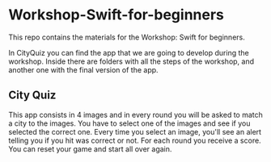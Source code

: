 # Workshop-Swift-for-beginners

This repo contains the materials for the Workshop: Swift for beginners.

In CityQuiz you can find the app that we are going to develop during the workshop.
Inside there are folders with all the steps of the workshop, and another one with the final version of the app.

## City Quiz

This app consists in 4 images and in every round you will be asked to match a city to the images. You have to select one of the images and see if you selected the correct one. Every time you select an image, you'll see an alert telling you if you hit was correct or not. For each round you receive a score. You can reset your game and start all over again.
